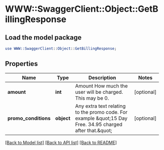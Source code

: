 # WWW::SwaggerClient::Object::GetBillingResponse

## Load the model package
```perl
use WWW::SwaggerClient::Object::GetBillingResponse;
```

## Properties
Name | Type | Description | Notes
------------ | ------------- | ------------- | -------------
**amount** | **int** | Amount How much the user will be charged. This may be 0. | [optional] 
**promo_conditions** | **object** | Any extra text relating to the promo code. For example \&quot;15 Day Free. 34.95 charged after that.\&quot; | [optional] 

[[Back to Model list]](../README.md#documentation-for-models) [[Back to API list]](../README.md#documentation-for-api-endpoints) [[Back to README]](../README.md)


